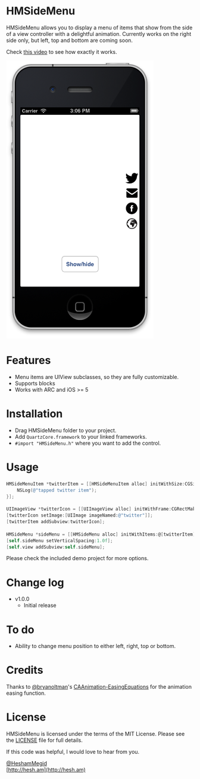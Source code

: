 HMSideMenu
===

HMSideMenu allows you to display a menu of items that show from the side of a view controller with a delightful animation. Currently works on the right side only, but left, top and bottom are coming soon.

Check [this video](http://www.youtube.com/watch?v=2dswvXSdDzM) to see how exactly it works.

[![screenshot](screenshot.png)](http://www.youtube.com/watch?v=2dswvXSdDzM)

# Features
- Menu items are UIView subclasses, so they are fully customizable.
- Supports blocks
- Works with ARC and iOS >= 5

# Installation

- Drag HMSideMenu folder to your project.
- Add `QuartzCore.framework` to your linked frameworks.
- `#import "HMSideMenu.h"` where you want to add the control.

# Usage

```  objective-c
HMSideMenuItem *twitterItem = [[HMSideMenuItem alloc] initWithSize:CGSizeMake(40, 40) action:^{
    NSLog(@"tapped twitter item");
}];

UIImageView *twitterIcon = [[UIImageView alloc] initWithFrame:CGRectMake(0, 0, 40, 40)];
[twitterIcon setImage:[UIImage imageNamed:@"twitter"]];
[twitterItem addSubview:twitterIcon];

HMSideMenu *sideMenu = [[HMSideMenu alloc] initWithItems:@[twitterItem]];
[self.sideMenu setVerticalSpacing:1.0f];
[self.view addSubview:self.sideMenu];
```

Please check the included demo project for more options.


# Change log
* v1.0.0
	* Initial release
	
# To do
* Ability to change menu position to either left, right, top or bottom.

# Credits
Thanks to [@bryanoltman](https://github.com/bryanoltman/)'s [CAAnimation-EasingEquations](https://github.com/bryanoltman/CAAnimation-EasingEquations) for the animation easing function.

# License
HMSideMenu is licensed under the terms of the MIT License. Please see the [LICENSE](LICENSE.md) file for full details.

If this code was helpful, I would love to hear from you.

[@HeshamMegid](http://twitter.com/HeshamMegid)   
[http://hesh.am](http://hesh.am)